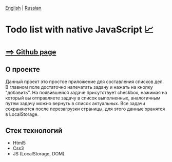 [English](https://github.com/Pavel-Sol/Todo-js/blob/master/README.md) | [Russian](https://github.com/Pavel-Sol/Todo-js/blob/master/README-RU.md)

# Todo list with native JavaScript :chart_with_upwards_trend:

[  ==>  Github page](https://pavel-sol.github.io/Todo-js/) 
-----------------

О проекте
---------------
Данный проект это простое приложение для составления списков дел.
В главном поле достаточно напечатать задачу и нажать на кнопку "добавить".
На появившейся задаче присутствует checkbox, нажимая на который вы отправляете задачу в список выполненных, аналогичным путем задачу можно 
вернуть в список актуальных. Все задачи сохраняются после перезагрузки 
страницы, для этого данные хранятся в LocalStorage.


Стек технологий
---------------
- Html5
- Сss3
- JS (LocalStorage, DOM)




